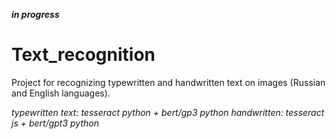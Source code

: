 _**in progress**_

# Text_recognition
Project for recognizing typewritten and handwritten text on images (Russian and English languages).

_typewritten text: tesseract python + bert/gp3 python_
_handwritten: tesseract js + bert/gpt3 python_
